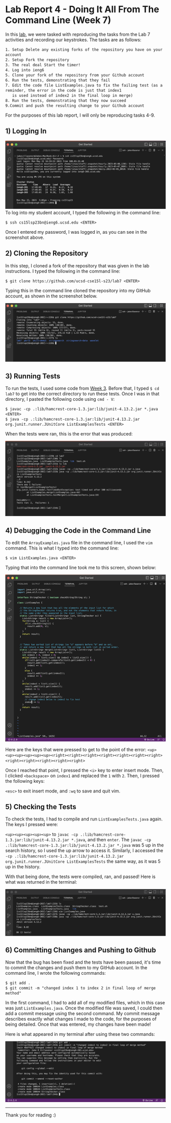 # Lab Report 4 - Doing It All From The Command Line (Week 7)

In this [lab](https://ucsd-cse15l-s23.github.io/week/week7/#week7-lab-report), we were tasked with reproducing the tasks from the Lab 7 activities and recording our keystrokes. The tasks are as follows:

```
1. Setup Delete any existing forks of the repository you have on your account
2. Setup Fork the repository
3. The real deal Start the timer!
4. Log into ieng6
5. Clone your fork of the repository from your Github account
6. Run the tests, demonstrating that they fail
7. Edit the code file ListExamples.java to fix the failing test (as a reminder, the error in the code is just that index1 
   is used instead of index2 in the final loop in merge)
8. Run the tests, demonstrating that they now succeed
9.Commit and push the resulting change to your Github account
```

For the purposes of this lab report, I will only be reproducing tasks 4-9.

## 1) Logging In

![Image](step4-lab7-lr4.png)
To log into my student account, I typed the following in the command line:

```
$ ssh cs15lsp23bn@ieng6.ucsd.edu <ENTER>
```

Once I entered my password, I was logged in, as you can see in the screenshot above.


## 2) Cloning the Repository

In this step, I cloned a fork of the repository that was given in the lab instructions. I typed the following in the command line:

```
$ git clone https://github.com/ucsd-cse15l-s23/lab7 <ENTER>
```

Typing this in the command line cloned the repository into my GitHub account, as shown in the screenshot below.

![Image](step5-lab7-lr4.png)

## 3) Running Tests

To run the tests, I used some code from [Week 3](https://ucsd-cse15l-s23.github.io/week/week3/). Before that, I typed `$ cd lab7` to get into the correct directory to run these tests. Once I was in that directory, I pasted the following code using `cmd - V`:

```
$ javac -cp .:lib/hamcrest-core-1.3.jar:lib/junit-4.13.2.jar *.java <ENTER>
$ java -cp .:lib/hamcrest-core-1.3.jar:lib/junit-4.13.2.jar org.junit.runner.JUnitCore ListExamplesTests <ENTER>

```

When the tests were ran, this is the error that was produced:

![Image](step6-lab7-lr4.png)


## 4) Debugging the Code in the Command Line

To edit the `ArrayExamples.java` file in the command line, I used the `vim` command. This is what I typed into the command line:

```
$ vim ListExamples.java <ENTER>
```

Typing that into the command line took me to this screen, shown below:

![Image](step7-lab7-lr4.png)

Here are the keys that were pressed to get to the point of the error:
`<up><up><up><up><up><up><right><right><right><right><right><right><right><right><right><right><right><right>`

Once I reached that point, I pressed the `<i>` key to enter insert mode. Then, I clicked `<backspace>` on `index1` and replaced the `1` with `2`. Then, I pressed the following keys:

`<esc>` to exit insert mode, and `:wq` to save and quit vim. 


## 5) Checking the Tests

To check the tests, I had to compile and run `ListExamplesTests.java` again. The keys I pressed were:

`<up><up><up><up><up>` to `javac -cp .:lib/hamcrest-core-1.3.jar:lib/junit-4.13.2.jar *.java`, and then `enter`. The  `javac -cp .:lib/hamcrest-core-1.3.jar:lib/junit-4.13.2.jar *.java` was 5 up in the search history, so I used the up arrow to access it. Similarly, I accessed the `-cp .:lib/hamcrest-core-1.3.jar:lib/junit-4.13.2.jar org.junit.runner.JUnitCore ListExamplesTests` the same way, as it was 5 up in the history.

With that being done, the tests were compiled, ran, and passed! Here is what was returned in the terminal:

![Image](step8-lab7-lr4.png)


## 6) Committing Changes and Pushing to Github

Now that the bug has been fixed and the tests have been passed, it's time to commit the changes and push them to my GitHub account. In the command line, I wrote the following commands:

```
$ git add .
$ git commit -m "changed index 1 to index 2 in final loop of merge method"
```

In the first command, I had to add all of my modified files, which in this case was just `ListExamples.java`. Once the modified file was saved, I could then add a commit message using the second command. My commit message describes exactly what changes I made to the code, for the purposes of being detailed. Once that was entered, my changes have been made!

Here is what appeared in my terminal after using these two commands:

![Image](step9-lab7-lr4.png)

---

Thank you for reading :)


